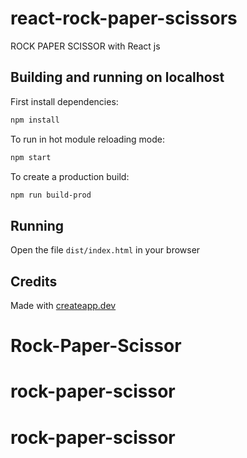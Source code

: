 # react-rock-paper-scissors

ROCK PAPER SCISSOR with React js
## Building and running on localhost

First install dependencies:

```sh
npm install
```

To run in hot module reloading mode:

```sh
npm start
```

To create a production build:

```sh
npm run build-prod
```

## Running

Open the file `dist/index.html` in your browser

## Credits

Made with [createapp.dev](https://createapp.dev/)

# Rock-Paper-Scissor
# rock-paper-scissor
# rock-paper-scissor
